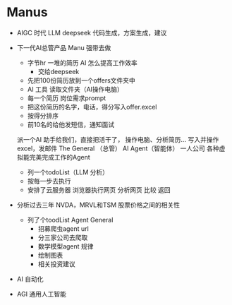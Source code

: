 # Manus

- AIGC 时代
    LLM deepseek
    代码生成，方案生成，建议
- 下一代AI总管产品
    Manu 强带去做
    - 字节hr
        一堆的简历 AI 怎么提高工作效率
        - 交给deepseek
    - 先把100份简历放到一个offers文件夹中
    - AI 工具 读取文件夹（AI操作电脑）
    - 每一个简历 岗位需求prompt 
    - 把这份简历的名字，电话，得分写入offer.excel
    - 按得分排序
    - 前10名的给他发短信，通知面试  

    派一个AI 助手给我们，直接把活干了，
    操作电脑、分析简历... 写入并操作excel，发邮件
    The General （总管） AI Agent（智能体）
    一人公司
    各种虚拟能完美完成工作的Agent
    - 列一个todoList（LLM 分析）
    - 按每一步去执行
    - 安排了云服务器 
          浏览器执行网页
          分析网页
          比较
          返回

- 分析过去三年 NVDA，MRVL和TSM 股票价格之间的相关性
    - 列了个toodList
        Agent General
        - 招募爬虫agent url
        - 分三家公司去爬取
        - 数学模型agent  规律
        - 绘制图表
        - 相关投资建议
- AI 自动化

- AGI 通用人工智能